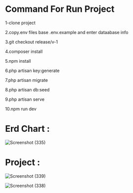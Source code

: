# Command For Run Project

1-clone project

2.copy.env files base .env.example and enter dataabase info

3.git checkout release/v-1

4.composer install

5.npm install

6.php artisan key:generate

7.php artisan migrate

8.php artisan db:seed

9.php artisan serve

10.npm run dev


# Erd Chart : 

![Screenshot (335)](https://user-images.githubusercontent.com/110903442/212027456-601baf5e-be9e-4eae-a059-57093b6d049f.png)


# Project : 

![Screenshot (339)](https://user-images.githubusercontent.com/110903442/212027578-f6e0b371-5297-4259-9ca7-fbb6d4460edb.png)


![Screenshot (338)](https://user-images.githubusercontent.com/110903442/212027630-d054c320-c9a1-4e3e-97ae-ab5e9449b28b.png)
